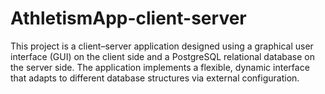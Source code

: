 # AthletismApp-client-server
This project is a client–server application designed using a graphical user interface (GUI) on the client side and a PostgreSQL relational database on the server side. The application implements a flexible, dynamic interface that adapts to different database structures via external configuration.
